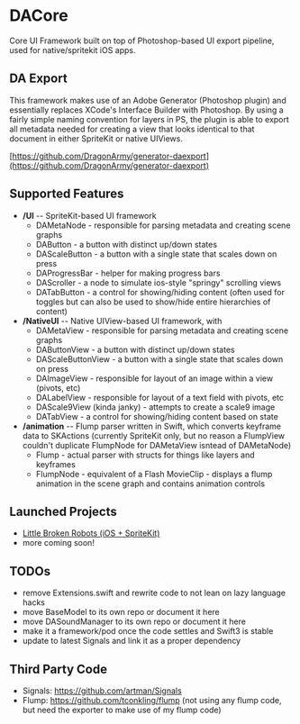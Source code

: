 # DACore
Core UI Framework built on top of Photoshop-based UI export pipeline, used for native/spritekit iOS apps.

DA Export
----------------------
This framework makes use of an Adobe Generator (Photoshop plugin) and essentially replaces XCode's Interface Builder with Photoshop. By using a fairly simple naming convention for layers in PS, the plugin is able to export all metadata needed for creating a view that looks identical to that document in either SpriteKit or native UIViews.

[https://github.com/DragonArmy/generator-daexport](https://github.com/DragonArmy/generator-daexport)

Supported Features
----------------------
* **/UI** -- SpriteKit-based UI framework
	* DAMetaNode - responsible for parsing metadata and creating scene graphs
	* DAButton - a button with distinct up/down states
	* DAScaleButton - a button with a single state that scales down on press
	* DAProgressBar - helper for making progress bars
	* DAScroller - a node to simulate ios-style "springy" scrolling views
	* DATabButton - a control for showing/hiding content (often used for toggles but can also be used to show/hide entire hierarchies of content)
* **/NativeUI** -- Native UIView-based UI framework, with 
	* DAMetaView - responsible for parsing metadata and creating scene graphs
	* DAButtonView - a button with distinct up/down states
	* DAScaleButtonView - a button with a single state that scales down on press
	* DAImageView - responsible for layout of an image within a view (pivots, etc)
	* DALabelView - responsible for layout of a text field with pivots, etc
	* DAScale9View (kinda janky) - attempts to create a scale9 image
	* DATabView - a control for showing/hiding content based on state
* **/animation** -- Flump parser written in Swift, which converts keyframe data to SKActions (currently SpriteKit only, but no reason a FlumpView couldn't duplicate FlumpNode for DAMetaView isntead of DAMetaNode)
	* Flump - actual parser with structs for things like layers and keyframes
	* FlumpNode - equivalent of a Flash MovieClip - displays a flump animation in the scene graph and contains animation controls

Launched Projects
----------------------
* [Little Broken Robots (iOS + SpriteKit)](https://itunes.apple.com/us/app/little-broken-robots/id977183254?mt=8)
* more coming soon! 

TODOs
----------------------
* remove Extensions.swift and rewrite code to not lean on lazy language hacks  
* move BaseModel to its own repo or document it here
* move DASoundManager to its own repo or document it here
* make it a framework/pod once the code settles and Swift3 is stable
* update to latest Signals and link it as a proper dependency


Third Party Code
----------------------
* Signals: https://github.com/artman/Signals
* Flump: https://github.com/tconkling/flump  (not using any flump code, but need the exporter to make use of my flump code)
